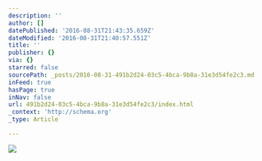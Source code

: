 ```yaml
---
description: ''
author: []
datePublished: '2016-08-31T21:43:35.659Z'
dateModified: '2016-08-31T21:40:57.551Z'
title: ''
publisher: {}
via: {}
starred: false
sourcePath: _posts/2016-08-31-491b2d24-03c5-4bca-9b8a-31e3d54fe2c3.md
inFeed: true
hasPage: true
inNav: false
url: 491b2d24-03c5-4bca-9b8a-31e3d54fe2c3/index.html
_context: 'http://schema.org'
_type: Article

---
```

![](https://the-grid-user-content.s3-us-west-2.amazonaws.com/8d4ae5e9-eadf-4ab3-812d-230008fdb4c2.jpg)